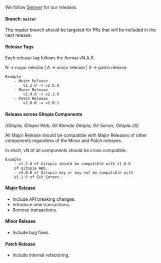We follow [Semver](https://semver.org/) for our releases.

#### Branch: `master`

The master branch should be targeted for PRs that will be included in the 
next release.

#### Release Tags

Each release tag follows the format vN.A.X. 

N -> major release | 
A -> minor release | 
X -> patch release 

	Example 
		- Major Release
			v1.2.0 -> v2.0.0
		- Minor Release
			v2.0.0 -> v2.1.0
		- Patch Release
			v2.0.0 -> v2.0.1

#### Release across Gitopia Components 

_[Gitopia, Gitopia Web, Git Remote Gitopia, Git Server, Gitopia JS]_

All Major Release should be compatible with Major Releases of 
other components regardless of the Minor and Patch releases.

In short, vN of all components should be cross compatible.

	Example
		- v1.2.0 of Gitopia should be compatible with v1.0.0
	  	of Gitopia Web.
		- v4.0.0 of Gitopia may or may not be compatible with 
	  	v1.1.0 of Git Server.

#### Major Release

- Include API breaking changes.
- Introduce new transactions.
- Remove transactions.

#### Minor Release

- Include bug fixes.

#### Patch Release

- Include internal refactoring.
